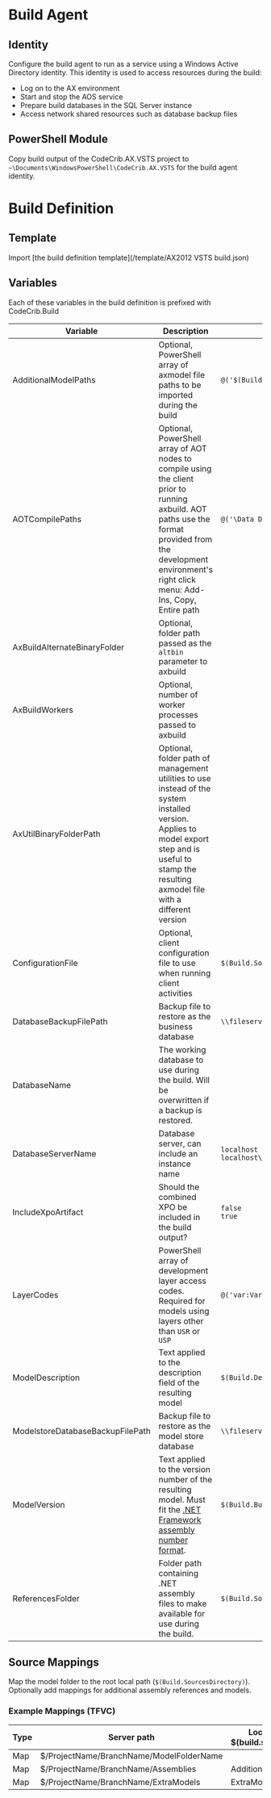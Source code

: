 # Build Agent
## Identity
Configure the build agent to run as a service using a Windows Active Directory identity.  This identity is used to access resources during the build:
* Log on to the AX environment
* Start and stop the AOS service
* Prepare build databases in the SQL Server instance
* Access network shared resources such as database backup files

## PowerShell Module
Copy build output of the CodeCrib.AX.VSTS project to ```~\Documents\WindowsPowerShell\CodeCrib.AX.VSTS``` for the build agent identity.

# Build Definition
## Template
Import [the build definition template](/template/AX2012 VSTS build.json)

## Variables
Each of these variables in the build definition is prefixed with CodeCrib.Build

Variable|Description|Examples
--|--|--
AdditionalModelPaths|Optional, PowerShell array of axmodel file paths to be imported during the build|```@('$(Build.SourcesDirectory)\ExtraModels\Model1.axmodel','$(Build.SourcesDirectory)\ExtraModels\Model2.axmodel')```
AOTCompilePaths|Optional, PowerShell array of AOT nodes to compile using the client prior to running axbuild.  AOT paths use the format provided from the development environment's right click menu: Add-Ins, Copy, Entire path|```@('\Data Dictionary\Tables\Table1','\Classes\Class1')```
AxBuildAlternateBinaryFolder|Optional, folder path passed as the ```altbin``` parameter to axbuild|
AxBuildWorkers|Optional, number of worker processes passed to axbuild|
AxUtilBinaryFolderPath|Optional, folder path of management utilities to use instead of the system installed version.  Applies to model export step and is useful to stamp the resulting axmodel file with a different version|
ConfigurationFile|Optional, client configuration file to use when running client activities|```$(Build.SourcesDirectory)\Configuration.axc```
DatabaseBackupFilePath|Backup file to restore as the business database|```\\fileserver\share\backups\database.bak```
DatabaseName|The working database to use during the build.  Will be overwritten if a backup is restored.|
DatabaseServerName|Database server, can include an instance name|```localhost```<br/>```localhost\INSTANCE```
IncludeXpoArtifact|Should the combined XPO be included in the build output?|```false```<br/>```true```
LayerCodes|PowerShell array of development layer access codes.  Required for models using layers other than ```USR``` or ```USP```|```@('var:VarLayerAccessCode','cus:CusLayerAccessCode')```
ModelDescription|Text applied to the description field of the resulting model|```$(Build.DefinitionName)```
ModelstoreDatabaseBackupFilePath|Backup file to restore as the model store database|```\\fileserver\share\backups\database_model.bak```
ModelVersion|Text applied to the version number of the resulting model.  Must fit the [.NET Framework assembly number format](https://docs.microsoft.com/en-us/dotnet/framework/app-domains/assembly-versioning#assembly-version-number).|```$(Build.BuildNumber)```
ReferencesFolder|Folder path containing .NET assembly files to make available for use during the build.|```$(Build.SourcesDirectory)\AdditionalAssemblies```

## Source Mappings
Map the model folder to the root local path (```$(Build.SourcesDirectory)```).  Optionally add mappings for additional assembly references and models.

### Example Mappings (TFVC)
Type|Server path|Local path under $(build.sourcesDirectory)
--|--|--
Map|$/ProjectName/BranchName/ModelFolderName|
Map|$/ProjectName/BranchName/Assemblies|AdditionalAssemblies
Map|$/ProjectName/BranchName/ExtraModels|ExtraModels

